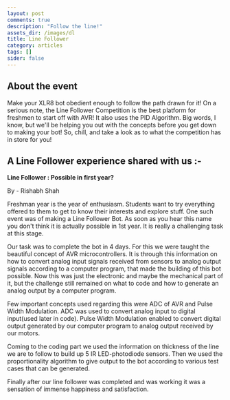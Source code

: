 ```yaml
---
layout: post
comments: true
description: "Follow the line!"
assets_dir: /images/dl
title: Line Follower
category: articles
tags: []
sider: false
---
```

<!-- 
<div id="sliderFrame">
    <div id="slider">
        <img src="{{ site.url }}/images/Line_Follower/LF1.jpg"/>
        <img src="{{ site.url }}/images/Line_Follower/LF2.jpg" />
        <img src="{{ site.url }}/images/Line_Follower/LF3.jpg" />
        <img src="{{ site.url }}/images/Line_Follower/LF4.jpg" />
        <img src="{{ site.url }}/images/Line_Follower/LF5.jpg" />
    </div>
</div> -->

## About the event

Make your XLR8 bot obedient enough to follow the path drawn for it! 
On a serious note, the Line Follower Competition is the best platform for freshmen to start off with AVR! It also uses the PID Algorithm. Big words, I know, but we'll be helping you out with the concepts before you get down to making your bot! So, chill, and take a look as to what the competition has in store for you!


## A Line Follower experience shared with us :-
__Line Follower : Possible in first year?__  

By - Rishabh Shah


Freshman year is the year of enthusiasm. Students want to try everything offered to them to get to know their interests and explore stuff. One such event was of making a Line Follower Bot. As soon as you hear this name you don't think it is actually possible in 1st year. It is really a challenging task at this stage.

Our task was to complete the bot in 4 days. For this we were taught the beautiful concept of AVR microcontrollers. It is through this information on how to convert analog input signals received from sensors to analog output signals according to a computer program, that made the building of this bot possible. Now this was just the electronic and maybe the mechanical part of it, but the challenge still remained on what to code and how to generate an analog output by a computer program.

Few important concepts used regarding this were ADC of AVR and Pulse Width Modulation. ADC was used to convert analog input to digital input(used later in code). Pulse Width Modulation enabled to convert digital output generated by our computer program to analog output received by our motors.

Coming to the coding part we used the information on thickness of the line we are to follow to build up 5 IR LED-photodiode sensors. Then we used the proportionality algorithm to give output to the bot according to various test cases that can be generated.

Finally after our line follower was completed and was working it was a sensation of immense happiness and satisfaction.

